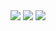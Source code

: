 <div id='stat' align='center'>
  <img src='http://github-profile-summary-cards.vercel.app/api/cards/profile-details?username=knyazevi81&theme=algolia'/>
  <img src='http://github-profile-summary-cards.vercel.app/api/cards/stats?username=knyazevi81&theme=algolia'/>
  <img src='http://github-profile-summary-cards.vercel.app/api/cards/repos-per-language?username=knyazevi81&theme=algoli'/>
 </div>
  
<!--
**knyazevi81/knyazevi81** is a ✨ _special_ ✨ repository because its `README.md` (this file) appears on your GitHub profile.

Here are some ideas to get you started:

- 🔭 I’m currently working on ...
- 🌱 I’m currently learning ...
- 👯 I’m looking to collaborate on ...
- 🤔 I’m looking for help with ...
- 💬 Ask me about ...
- 📫 How to reach me: ...
- 😄 Pronouns: ...
- ⚡ Fun fact: ...
-->
